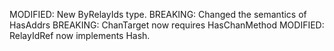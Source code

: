 MODIFIED: New ByRelayIds type.
BREAKING: Changed the semantics of HasAddrs
BREAKING: ChanTarget now requires HasChanMethod
MODIFIED: RelayIdRef now implements Hash.

